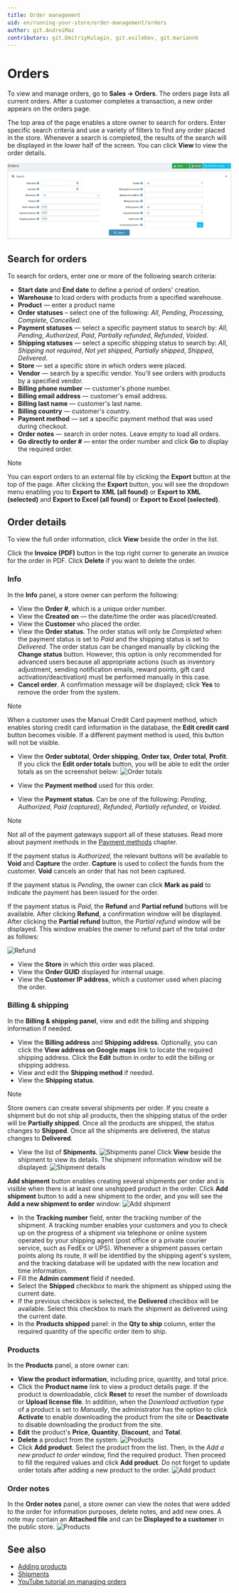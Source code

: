 ```yaml
---
title: Order management
uid: en/running-your-store/order-management/orders
author: git.AndreiMaz
contributors: git.DmitriyKulagin, git.exileDev, git.mariannk
---
```


# Orders

To view and manage orders, go to **Sales → Orders**. The orders page lists all current orders. After a customer completes a transaction, a new order appears on the orders page.

The top area of the page enables a store owner to search for orders. Enter specific search criteria and use a variety of filters to find any order placed in the store. Whenever a search is completed, the results of the search will be displayed in the lower half of the screen. You can click **View** to view the order details.

![Order list](_static/orders/search.jpg)

## Search for orders

To search for orders, enter one or more of the following search criteria:

* **Start date** and **End date** to define a period of orders' creation.
* **Warehouse** to load orders with products from a specified warehouse.
* **Product** — enter a product name
* **Order statuses** – select one of the following: *All*, *Pending*, *Processing*, *Complete*, *Cancelled*.
* **Payment statuses** — select a specific payment status to search by: *All*, *Pending*, *Authorized*, *Paid*, *Partially refunded*, *Refunded*, *Voided*.
* **Shipping statuses** — select a specific shipping status to search by: *All*, *Shipping not required*, *Not yet shipped*, *Partially shipped*, *Shipped*, *Delivered*.
* **Store** — set a specific store in which orders were placed.
* **Vendor** — search by a specific vendor. You'll see orders with products by a specified vendor.
* **Billing phone number** — customer's phone number.
* **Billing email address** — customer's email address.
* **Billing last name** — customer's last name.
* **Billing country** — customer's country.
* **Payment method**  — set a specific payment method that was used during checkout.
* **Order notes** — search in order notes. Leave empty to load all orders.
* **Go directly to order #** — enter the order number and click **Go** to display the required order.

> [!NOTE]
>
> You can export orders to an external file by clicking the **Export** button at the top of the page. After clicking the **Export** button, you will see the dropdown menu enabling you to **Export to XML (all found)** or **Export to XML (selected)** and **Export to Excel (all found)** or **Export to Excel (selected)**.

## Order details

To view the full order information, click **View** beside the order in the list.

Click the **Invoice (PDF)** button in the top right corner to generate an invoice for the order in PDF. Click **Delete** if you want to delete the order.

### Info

In the **Info** panel, a store owner can perform the following:

* View the **Order #**, which is a unique order number.
* View the **Created on** — the date/time the order was placed/created.
* View the **Customer** who placed the order.
* View the **Order status**. The order status will only be *Completed* when the payment status is set to *Paid* and the shipping status is set to *Delivered*. The order status can be changed manually by clicking the **Change status** button. However, this option is only recommended for advanced users because all appropriate actions (such as inventory adjustment, sending notification emails, reward points, gift card activation/deactivation) must be performed manually in this case.
* **Cancel order**. A confirmation message will be displayed; click **Yes** to remove the order from the system.

> [!NOTE]
>
> When a customer uses the Manual Credit Card payment method, which enables storing credit card information in the database, the **Edit credit card** button becomes visible. If a different payment method is used, this button will not be visible.

* View the **Order subtotal**, **Order shipping**, **Order tax**, **Order total**, **Profit**. If you click the **Edit order totals** button, you will be able to edit the order totals as on the screenshot below:
 ![Order totals](_static/orders/edit-totals.jpg)

* View the **Payment method** used for this order.
* View the **Payment status**. Can be one of the following: *Pending*, *Authorized*, *Paid (captured)*, *Refunded*, *Partially refunded*, or *Voided*.

 > [!NOTE]
 >
 > Not all of the payment gateways support all of these statuses. Read more about payment methods in the [Payment methods](xref:en/getting-started/configure-payments/payment-methods/index) chapter.

 If the payment status is *Authorized*, the relevant buttons will be available to **Void** and **Capture** the order. **Capture** is used to collect the funds from the customer. **Void** cancels an order that has not been captured.

 If the payment status is *Pending*, the owner can click **Mark as paid** to indicate the payment has been issued for the order.

 If the payment status is *Paid*, the **Refund** and **Partial refund** buttons will be available. After clicking **Refund**, a confirmation window will be displayed. After clicking the **Partial refund** button, the *Partial refund* window will be displayed. This window enables the owner to refund part of the total order as follows:

 ![Refund](_static/orders/refund.png)

* View the **Store** in which this order was placed.
* View the **Order GUID** displayed for internal usage.
* View the **Customer IP address**, which a customer used when placing the order.

### Billing & shipping

In the **Billing & shipping panel**, view and edit the billing and shipping information if needed.

* View the **Billing address** and **Shipping address**. Optionally, you can click the **View address on Google maps** link to locate the required shipping address. Click the **Edit** button in order to edit the billing or shipping address.
* View and edit the **Shipping method** if needed.
* View the **Shipping status**.

> [!NOTE]
>
> Store owners can create several shipments per order. If you create a shipment but do not ship all products, then the shipping status of the order will be **Partially shipped**. Once all the products are shipped, the status changes to **Shipped**. Once all the shipments are delivered, the status changes to **Delivered**.

* View the list of **Shipments**.
 ![Shipments panel](_static/orders/shipments.jpg)
 Click **View** beside the shipment to view its details. The shipment information window will be displayed:
 ![Shipment details](_static/orders/shipment-details.jpg)

 **Add shipment** button enables creating several shipments per order and is visible when there is at least one unshipped product in the order. Click **Add shipment** button to add a new shipment to the order, and you will see the **Add a new shipment to order** window:
  ![Add shipment](_static/orders/add-shipment.jpg)
  
* In the **Tracking number** field, enter the tracking number of the shipment. A tracking number enables your customers and you to check up on the progress of a shipment via telephone or online system operated by your shipping agent (post office or a private courier service, such as FedEx or UPS). Whenever a shipment passes certain points along its route, it will be identified by the shipping agent's system, and the tracking database will be updated with the new location and time information.
* Fill the **Admin comment** field if needed.
* Select the **Shipped** checkbox to mark the shipment as shipped using the current date.
* If the previous checkbox is selected, the **Delivered** checkbox will be available. Select this checkbox to mark the shipment as delivered using the current date.
* In the **Products shipped** panel: in the **Qty to ship** column, enter the required quantity of the specific order item to ship.

### Products

In the **Products** panel, a store owner can:

* **View the product information**, including price, quantity, and total price.
* Click the **Product name** link to view a product details page. If the product is downloadable, click **Reset** to reset the number of downloads or **Upload license file**. In addition, when the *Download activation type* of a product is set to *Manually*, the administrator has the option to click **Activate** to enable downloading the product from the site or **Deactivate** to disable downloading the product from the site.
* **Edit** the product's **Price**, **Quantity**, **Discount**, and **Total**.
* **Delete** a product from the system.
 ![Products](_static/orders/products.jpg)
* Click **Add product**. Select the product from the list. Then, in the *Add a new product to order* window, find the required product. Then proceed to fill the required values and click **Add product**. Do not forget to update order totals after adding a new product to the order.
 ![Add product](_static/orders/add-product.jpg)

### Order notes

In the **Order notes** panel, a store owner can view the notes that were added to the order for information purposes, delete notes, and add new ones. A note may contain an **Attached file** and can be **Displayed to a customer** in the public store.
![Products](_static/orders/note.jpg)

## See also

* [Adding products](xref:en/running-your-store/catalog/products/add-products)
* [Shipments](xref:en/running-your-store/order-management/shipping-management)
* [YouTube tutorial on managing orders](https://www.youtube.com/watch?v=z6TUJOO3gVg&index=5&list=PLnL_aDfmRHwsbhj621A-RFb1KnzeFxYz4)
